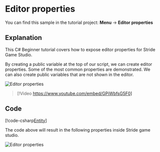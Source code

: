 # Editor properties
You can find this sample in the tutorial project: **Menu** &rarr; **Editor properties** 

## Explanation
This C# Beginner tutorial covers how to expose editor properties for Stride Game Studio.

By creating a public variable at the top of our script, we can create editor properties. Some of the most common properties are demonstrated. We can also create public variables that are not shown in the editor.

![Editor properties](media/editor-properties2.webp)

> [!Video https://www.youtube.com/embed/GPiWbfsG5F0]

## Code
[!code-csharp[Entity](../../../../stride/samples/Tutorials/CSharpBeginner/CSharpBeginner/CSharpBeginner.Game/Code/PropertiesDEmo.cs)]

The code above will result in the following properties inside Stride game studio.

![Editor properties](media/editor-properties.webp)